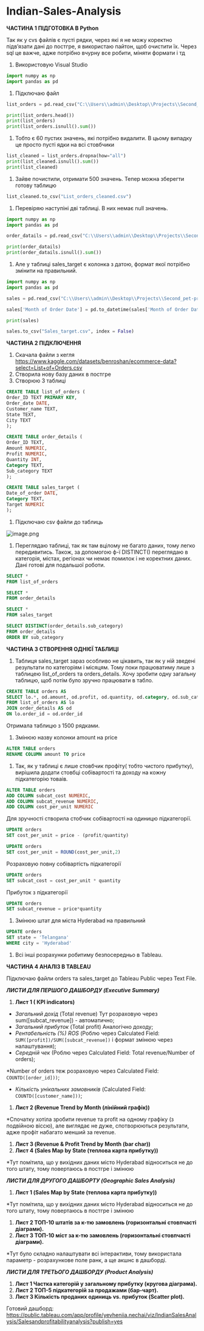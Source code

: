 # Indian-Sales-Analysis
**ЧАСТИНА 1 ПІДГОТОВКА В Python**

Так як у cvs файлів є пусті рядки, через які я не можу коректно підв’язати дані до постгре, я використаю пайтон, щоб очистити їх. Через sql це важче, адже потрібно вчурну все робити, міняти формати і тд

1. Використовую Visual Studio

```python
import numpy as np
import pandas as pd
```

1. Підключаю файл

```python
list_orders = pd.read_csv("C:\\Users\\admin\\Desktop\\Projects\\Second_pet-project\\List_of_Orders.csv", index_col = 0)

print(list_orders.head())
print(list_orders)
print(list_orders.isnull().sum())
```

1. Тобто є 60 пустих значень, які потрібно видалити. В цьому випадку це просто пусті ядки на всі стовбчики

```python
list_cleaned = list_orders.dropna(how="all")
print(list_cleaned.isnull().sum())
print(list_cleaned)
```

1. Зайве почистили, отримати 500 значень. Тепер можна зберегти готову таблицю

```python
list_cleaned.to_csv("List_orders_cleaned.csv")
```

1. Перевіряю наступіні дві таблиці. В них немає null значень.

```python
import numpy as np
import pandas as pd

order_datails = pd.read_csv("C:\\Users\\admin\\Desktop\\Projects\\Second_pet-project\\Order_Details.csv", index_col = 0)

print(order_datails)
print(order_datails.isnull().sum())
```

1. Але у таблиці sales_target є колонка з датою, формат якої потрібно змінити на правильний.

```python
import numpy as np
import pandas as pd

sales = pd.read_csv("C:\\Users\\admin\\Desktop\\Projects\\Second_pet-project\\Sales_target.csv", header = 0)

sales['Month of Order Date'] = pd.to_datetime(sales['Month of Order Date'], format='%b-%y')

print(sales)

sales.to_csv("Sales_target.csv", index = False)
```

**ЧАСТИНА 2 ПІДКЛЮЧЕННЯ**

1. Скачала файли з кегля https://www.kaggle.com/datasets/benroshan/ecommerce-data?select=List+of+Orders.csv
2. Створила нову базу даних в постгре
3. Створюю 3 таблиці

```sql
CREATE TABLE list_of_orders (
Order_ID TEXT PRIMARY KEY,
Order_date DATE,
Customer_name TEXT,
State TEXT,
City TEXT
);

CREATE TABLE order_details (
Order_ID TEXT,
Amount NUMERIC,
Profit NUMERIC,
Quantity INT,
Category TEXT,
Sub_category TEXT
);

CREATE TABLE sales_target (
Date_of_order DATE,
Category TEXT,
Target NUMERIC
);
```

1. Підключаю csv файли до таблиць

![image.png](attachment:92f14c85-9825-4048-b388-5d0e19e05dae:d99bbc5f-04d8-466c-8ad3-72b2a6eecfb5.png)

1. Переглядаю таблиці, так як там вцілому не багато даних, тому легко передивитись. Також, за допомогою ф-ї DISTINCT() переглядаю в категорія, містах, регіонах чи немає помилок і не коректних даних. Дані готові для подальшої роботи.

```sql
SELECT *
FROM list_of_orders
```

```sql
SELECT *
FROM order_details
```

```sql
SELECT *
FROM sales_target
```

```sql
SELECT DISTINCT(order_details.sub_category)
FROM order_details
ORDER BY sub_category
```

**ЧАСТИНА 3 СТВОРЕННЯ ОДНІЄЇ ТАБЛИЦІ**

1. Таблиця sales_target зараз особливо не цікавить, так як у ній зведені результати по категоріям і місяцям. Тому поки працюватиму лише з таблицею list_of_orders та orders_details. Хочу зробити одну загальну таблицю, щоб потім було зручно працювати в табло.

```sql
CREATE TABLE orders AS
SELECT lo.*, od.amount, od.profit, od.quantity, od.category, od.sub_category
FROM list_of_orders AS lo
JOIN order_details AS od
ON lo.order_id = od.order_id
```

Отримала таблицю з 1500 рядками. 

1. Змінюю назву колонки amount на price

```sql
ALTER TABLE orders
RENAME COLUMN amount TO price
```

1. Так, як у таблиці є лише стовбчик профіту( тобто чистого прибутку), вирішила додати стовбці собівартості та доходу на кожну підкатегорію товаів.

```sql
ALTER TABLE orders
ADD COLUMN subcat_cost NUMERIC,
ADD COLUMN subcat_revenue NUMERIC,
ADD COLUMN cost_per_unit NUMERIC
```

Для зручності створила стобчик собівартості на одиницю підкатегорії.

```sql
UPDATE orders
SET cost_per_unit = price - (profit/quantity)

UPDATE orders
SET cost_per_unit = ROUND(cost_per_unit,2)
```

Розраховую повну собівартість підкатегорії

```sql
UPDATE orders
SET subcat_cost = cost_per_unit * quantity
```

Прибуток з підкатегорії

```sql
UPDATE orders
SET subcat_revenue = price*quantity
```

1. Змінюю штат для міста Hyderabad на правильний

```sql
UPDATE orders
SET state = 'Telangana'
WHERE city = 'Hyderabad'
```

1. Всі інші розрахунки робитиму безпосередньо в Tableau.

**ЧАСТИНА 4 АНАЛІЗ В TABLEAU**

Підключаю файли orders та sales_target до Tableau Public через Text File.

***ЛИСТИ ДЛЯ ПЕРШОГО ДАШБОРДУ (Executive Summary)***

1. **Лист 1 ( КРІ indicators)**
- *Загальний дохід* (Total revenue) Тут розраховую через sum([subcat_revenue]) - автоматично;
- *Загальний прибуток* (Total profit) Аналогічно доходу;
- *Рентабельність (%) ROS* (Роблю через Calculated Field: `SUM([profit])/SUM([subcat_revenue])` і формат змінюю через налаштування);
- *Середній чек* (Роблю через Calculated Field: Total revenue/Number of orders);

*Number of orders теж розраховую через Calculated Field: `COUNTD([order_id]))`;

- *Кількість унікальних замовників* (Calculated Field: `COUNTD([customer_name]))`;
1. **Лист 2 (Revenue Trend by Month (лінійний графік))** 

*Спочатку хотіла зробити revenue та profit  на одному графіку (з подвійною віссю), але виглядає не дуже, спотворюються результати, адже профіт набагато менший за revenue.

1. **Лист 3 (Revenue & Profit Trend by Month (bar char))**
2. **Лист 4 (Sales Map by State (теплова карта прибутку))**

*Тут помітила, що у вихідних даних місто Hyderabad відноситься не до того штату, тому повертаюсь в постгре і змінюю

***ЛИСТИ ДЛЯ ДРУГОГО ДАШБОРТУ (Geographic Sales Analysis)***

1. **Лист 1 (Sales Map by State (теплова карта прибутку))**

*Тут помітила, що у вихідних даних місто Hyderabad відноситься не до того штату, тому повертаюсь в постгре і змінюю

1. **Лист 2 ТОП-10 штатів за к-тю замовлень (горизонтальні стовпчасті діаграми).**
2. **Лист 3 ТОП-10 міст за к-тю замовлень (горизонтальні стовпчасті діаграми).**

*Тут було складно налаштувати всі інтерактиви, тому використала параметр - розрахункове поле ранк, а ще акшнс в дашборді.

***ЛИСТИ ДЛЯ ТРЕТЬОГО ДАШБОРДУ (Product Analysis)***

1. **Лист 1 Частка категорій у загальному прибутку (кругова діаграма).**
2. **Лист 2 ТОП-5 підкатегорій за продажами (бар-чарт).**
3. **Лист 3 Кількість проданих одиниць vs. прибуток (Scatter plot).**

Готовий дашборд: https://public.tableau.com/app/profile/yevheniia.nechai/viz/IndianSalesAnalysis/Salesandprofitabilityanalysis?publish=yes
